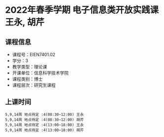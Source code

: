 # 2022年春季学期 电子信息类开放实践课 王永, 胡芹






## 课程信息

- 课程号：EIEN7401.02
- 学分：3
- 教学类型：理论课
- 开课单位：信息科学技术学院
- 课程类别：博士
- 课程层次：研究生课程

## 上课时间

```
5,9,14周 地点待定 :4(08:30~12:00) 王永
5,9,14周 地点待定 :4(08:30~12:00) 胡芹
5,9,14周 地点待定 :4(13:00~18:00) 王永
5,9,14周 地点待定 :4(13:00~18:00) 胡芹
```

